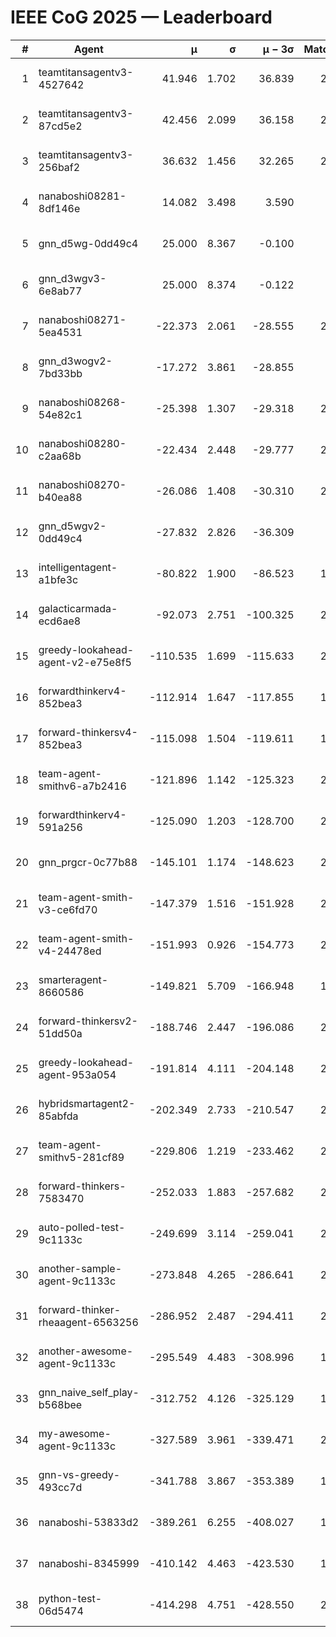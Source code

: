 # IEEE CoG 2025 — Leaderboard

| # | Agent | μ | σ | μ − 3σ | Matches | Updated |
|---:|---|---:|---:|---:|---:|---|
| 1 | teamtitansagentv3-4527642 | 41.946 | 1.702 | 36.839 | 2180 | 2025-08-29 03:46 |
| 2 | teamtitansagentv3-87cd5e2 | 42.456 | 2.099 | 36.158 | 2060 | 2025-08-29 03:46 |
| 3 | teamtitansagentv3-256baf2 | 36.632 | 1.456 | 32.265 | 2260 | 2025-08-29 03:46 |
| 4 | nanaboshi08281-8df146e | 14.082 | 3.498 | 3.590 | 50 | 2025-08-29 03:46 |
| 5 | gnn_d5wg-0dd49c4 | 25.000 | 8.367 | -0.100 | 80 | 2025-08-29 03:46 |
| 6 | gnn_d3wgv3-6e8ab77 | 25.000 | 8.374 | -0.122 | 98 | 2025-08-29 03:46 |
| 7 | nanaboshi08271-5ea4531 | -22.373 | 2.061 | -28.555 | 2480 | 2025-08-29 03:46 |
| 8 | gnn_d3wogv2-7bd33bb | -17.272 | 3.861 | -28.855 | 88 | 2025-08-29 03:46 |
| 9 | nanaboshi08268-54e82c1 | -25.398 | 1.307 | -29.318 | 2120 | 2025-08-29 03:46 |
| 10 | nanaboshi08280-c2aa68b | -22.434 | 2.448 | -29.777 | 2000 | 2025-08-29 03:46 |
| 11 | nanaboshi08270-b40ea88 | -26.086 | 1.408 | -30.310 | 2340 | 2025-08-29 03:46 |
| 12 | gnn_d5wgv2-0dd49c4 | -27.832 | 2.826 | -36.309 | 100 | 2025-08-29 03:46 |
| 13 | intelligentagent-a1bfe3c | -80.822 | 1.900 | -86.523 | 1958 | 2025-08-29 03:46 |
| 14 | galacticarmada-ecd6ae8 | -92.073 | 2.751 | -100.325 | 2140 | 2025-08-29 03:46 |
| 15 | greedy-lookahead-agent-v2-e75e8f5 | -110.535 | 1.699 | -115.633 | 2150 | 2025-08-29 03:46 |
| 16 | forwardthinkerv4-852bea3 | -112.914 | 1.647 | -117.855 | 1829 | 2025-08-29 03:46 |
| 17 | forward-thinkersv4-852bea3 | -115.098 | 1.504 | -119.611 | 1743 | 2025-08-29 03:46 |
| 18 | team-agent-smithv6-a7b2416 | -121.896 | 1.142 | -125.323 | 2300 | 2025-08-29 03:46 |
| 19 | forwardthinkerv4-591a256 | -125.090 | 1.203 | -128.700 | 2031 | 2025-08-29 03:46 |
| 20 | gnn_prgcr-0c77b88 | -145.101 | 1.174 | -148.623 | 2110 | 2025-08-29 03:46 |
| 21 | team-agent-smith-v3-ce6fd70 | -147.379 | 1.516 | -151.928 | 2638 | 2025-08-29 03:46 |
| 22 | team-agent-smith-v4-24478ed | -151.993 | 0.926 | -154.773 | 2238 | 2025-08-29 03:46 |
| 23 | smarteragent-8660586 | -149.821 | 5.709 | -166.948 | 1764 | 2025-08-29 03:46 |
| 24 | forward-thinkersv2-51dd50a | -188.746 | 2.447 | -196.086 | 2104 | 2025-08-29 03:46 |
| 25 | greedy-lookahead-agent-953a054 | -191.814 | 4.111 | -204.148 | 2098 | 2025-08-29 03:46 |
| 26 | hybridsmartagent2-85abfda | -202.349 | 2.733 | -210.547 | 2063 | 2025-08-29 03:46 |
| 27 | team-agent-smithv5-281cf89 | -229.806 | 1.219 | -233.462 | 2140 | 2025-08-29 03:46 |
| 28 | forward-thinkers-7583470 | -252.033 | 1.883 | -257.682 | 2120 | 2025-08-29 03:46 |
| 29 | auto-polled-test-9c1133c | -249.699 | 3.114 | -259.041 | 2260 | 2025-08-29 03:46 |
| 30 | another-sample-agent-9c1133c | -273.848 | 4.265 | -286.641 | 2340 | 2025-08-29 03:46 |
| 31 | forward-thinker-rheaagent-6563256 | -286.952 | 2.487 | -294.411 | 2004 | 2025-08-29 03:46 |
| 32 | another-awesome-agent-9c1133c | -295.549 | 4.483 | -308.996 | 1980 | 2025-08-29 03:46 |
| 33 | gnn_naive_self_play-b568bee | -312.752 | 4.126 | -325.129 | 1960 | 2025-08-29 03:46 |
| 34 | my-awesome-agent-9c1133c | -327.589 | 3.961 | -339.471 | 2120 | 2025-08-29 03:46 |
| 35 | gnn-vs-greedy-493cc7d | -341.788 | 3.867 | -353.389 | 1600 | 2025-08-29 03:46 |
| 36 | nanaboshi-53833d2 | -389.261 | 6.255 | -408.027 | 1780 | 2025-08-29 03:46 |
| 37 | nanaboshi-8345999 | -410.142 | 4.463 | -423.530 | 1760 | 2025-08-29 03:46 |
| 38 | python-test-06d5474 | -414.298 | 4.751 | -428.550 | 2130 | 2025-08-29 03:46 |
